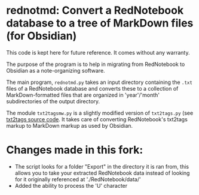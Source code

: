 # rednotmd: Convert a RedNotebook database to a tree of MarkDown files (for Obsidian)

This code is kept here for future reference. It comes without any warranty.

The purpose of the program is to help in migrating from RedNotebook to Obsidian as a note-organizing software. 

The main program, `rednotmd.py` takes an input directory containing the `.txt` files of a RedNotebook database and converts these to a collection of MarkDown-formatted files that are organized in 'year'/'month' subdirectories of the output directory.

The module `txt2tagsmw.py` is a slightly modified version of `txt2tags.py` (see [txt2tags source code](https://github.com/txt2tags/txt2tags/tree/v3). It takes care of converting RedNotebook's txt2tags markup to MarkDown markup as used by Obsidian.

# Changes made in this fork:

* The script looks for a folder "Export" in the directory it is ran from, this allows you to take your extracted RedNotebook data instead of looking for it originally referenced at './RedNotebook/data/'
* Added the ability to process the 'U' character
